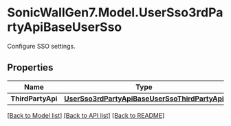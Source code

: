 # SonicWallGen7.Model.UserSso3rdPartyApiBaseUserSso
Configure SSO settings.

## Properties

Name | Type | Description | Notes
------------ | ------------- | ------------- | -------------
**ThirdPartyApi** | [**UserSso3rdPartyApiBaseUserSsoThirdPartyApi**](UserSso3rdPartyApiBaseUserSsoThirdPartyApi.md) |  | [optional] 

[[Back to Model list]](../README.md#documentation-for-models) [[Back to API list]](../README.md#documentation-for-api-endpoints) [[Back to README]](../README.md)

